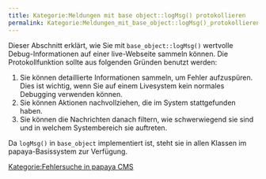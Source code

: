 ```yaml
---
title: Kategorie:Meldungen mit base object::logMsg() protokollieren
permalink: Kategorie:Meldungen_mit_base_object::logMsg()_protokollieren/
---
```


Dieser Abschnitt erklärt, wie Sie mit `base_object::logMsg()` wertvolle Debug-Informationen auf einer live-Webseite sammeln können. Die Protokollfunktion sollte aus folgenden Gründen benutzt werden:

1.  Sie können detaillierte Informationen sammeln, um Fehler aufzuspüren. Dies ist wichtig, wenn Sie auf einem Livesystem kein normales Debugging verwenden können.
2.  Sie können Aktionen nachvollziehen, die im System stattgefunden haben.
3.  Sie können die Nachrichten danach filtern, wie schwerwiegend sie sind und in welchem Systembereich sie auftreten.

Da `logMsg()` in `base_object` implementiert ist, steht sie in allen Klassen im papaya-Basissystem zur Verfügung.

[Kategorie:Fehlersuche in papaya CMS](export_de/Kategorie:Fehlersuche_in_papaya_CMS )